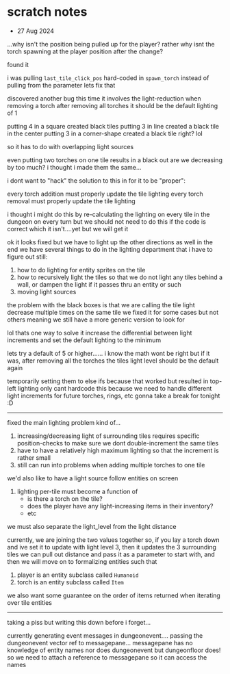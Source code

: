 # scratch notes

- 27 Aug 2024 

...why isn't the position being pulled up for the player?
rather
why isnt the torch spawning at the player position after the change?



found it

i was pulling `last_tile_click_pos` hard-coded in `spawn_torch` instead of pulling from the parameter
lets fix that


discovered another bug
this time it involves the light-reduction when removing a torch
after removing all torches it should be the default lighting of 1

putting 4 in a square created black tiles
putting 3 in line created a black tile in the center
putting 3 in a corner-shape created a black tile right? lol

so it has to do with overlapping light sources

even putting two torches on one tile results in a black out
are we decreasing by too much?
i thought i made them the same...

i dont want to "hack" the solution to this in
for it to be "proper":

every torch addition must properly update the tile lighting
every torch removal must properly update the tile lighting

i thought i might do this by re-calculating the lighting on every tile in the dungeon on every turn
but we should not need to do this if the code is correct
which it isn't....yet
but we will get it

ok
it looks fixed but we have to light up the other directions as well
in the end we have several things to do in the lighting department that i have to figure out still:


1. how to do lighting for entity sprites on the tile
2. how to recursively light the tiles so that we do not light any tiles behind a wall, or dampen the light if it passes thru an entity or such
3. moving light sources

the problem with the black boxes is that we are calling the tile light decrease multiple times on the same tile
we fixed it for some cases but not others
meaning
we still have a more generic version to look for

lol thats one way to solve it
increase the differential between light increments
and set the default lighting to the minimum

lets try a default of 5 or higher......
i know the math wont be right but if it was, after removing all the torches the tiles light level should be the default again

temporarily setting them to else ifs because that worked but resulted in top-left lighting only
cant hardcode this because we need to handle different light increments for future torches, rings, etc
gonna take a break for tonight :D

----------

fixed the main lighting problem kind of...

1. increasing/decreasing light of surrounding tiles requires specific position-checks to make sure we dont double-increment the same tiles
2. have to have a relatively high maximum lighting so that the increment is rather small
3. still can run into problems when adding multiple torches to one tile

we'd also like to have a light source follow entities on screen

1. lighting per-tile must become a function of
    - is there a torch on the tile?
    - does the player have any light-increasing items in their inventory?
    - etc

we must also separate the light_level from the light distance

currently, we are joining the two values together
so, if you lay a torch down and ive set it to update with light level 3, then it updates the 3 surrounding tiles
we can pull out distance and pass it as a parameter to start with, and then we will move on to formalizing entities such that

1. player is an entity subclass called `Humanoid`
2. torch is an entity subclass called `Item`

we also want some guarantee on the order of items returned when iterating over tile entities


----------

taking a piss but writing this down before i forget...

currently generating event messages in dungeonevent....
passing the dungeonevent vector ref to messagepane...
messagepane has no knowledge of entity names nor does dungeonevent
but
dungeonfloor does!
so
we need to attach a reference to messagepane so it can access the names





